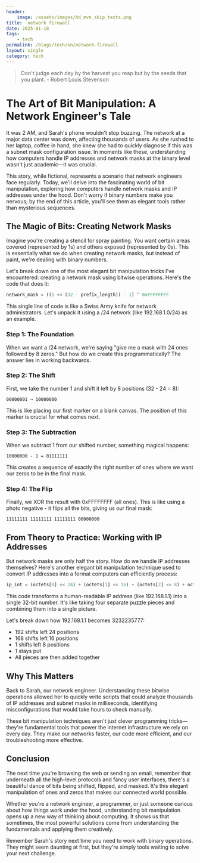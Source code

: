 ```yaml
---
header:
    image: /assets/images/hd_mvn_skip_tests.png
title:  network firewall
date: 2025-01-18
tags:
    - tech
permalink: /blogs/tech/en/network-firewall
layout: single
category: tech
---
```


> Don't judge each day by the harvest you reap but by the seeds that you plant. - Robert Louis Stevenson

# The Art of Bit Manipulation: A Network Engineer's Tale

It was 2 AM, and Sarah's phone wouldn't stop buzzing. The network at a major data center was down, affecting thousands of users. As she rushed to her laptop, coffee in hand, she knew she had to quickly diagnose if this was a subnet mask configuration issue. In moments like these, understanding how computers handle IP addresses and network masks at the binary level wasn't just academic—it was crucial.

This story, while fictional, represents a scenario that network engineers face regularly. Today, we'll delve into the fascinating world of bit manipulation, exploring how computers handle network masks and IP addresses under the hood. Don't worry if binary numbers make you nervous; by the end of this article, you'll see them as elegant tools rather than mysterious sequences.

## The Magic of Bits: Creating Network Masks

Imagine you're creating a stencil for spray painting. You want certain areas covered (represented by 1s) and others exposed (represented by 0s). This is essentially what we do when creating network masks, but instead of paint, we're dealing with binary numbers.

Let's break down one of the most elegant bit manipulation tricks I've encountered: creating a network mask using bitwise operations. Here's the code that does it:

```python
network_mask = ((1 << (32 - prefix_length)) - 1) ^ 0xFFFFFFFF
```

This single line of code is like a Swiss Army knife for network administrators. Let's unpack it using a /24 network (like 192.168.1.0/24) as an example.

### Step 1: The Foundation
When we want a /24 network, we're saying "give me a mask with 24 ones followed by 8 zeros." But how do we create this programmatically? The answer lies in working backwards.

### Step 2: The Shift
First, we take the number 1 and shift it left by 8 positions (32 - 24 = 8):
```
00000001 → 10000000
```

This is like placing our first marker on a blank canvas. The position of this marker is crucial for what comes next.

### Step 3: The Subtraction
When we subtract 1 from our shifted number, something magical happens:
```
10000000 - 1 = 01111111
```

This creates a sequence of exactly the right number of ones where we want our zeros to be in the final mask.

### Step 4: The Flip
Finally, we XOR the result with 0xFFFFFFFF (all ones). This is like using a photo negative - it flips all the bits, giving us our final mask:
```
11111111 11111111 11111111 00000000
```

## From Theory to Practice: Working with IP Addresses

But network masks are only half the story. How do we handle IP addresses themselves? Here's another elegant bit manipulation technique used to convert IP addresses into a format computers can efficiently process:

```python
ip_int = (octets[0] << 24) + (octets[1] << 16) + (octets[2] << 8) + octets[3]
```

This code transforms a human-readable IP address (like 192.168.1.1) into a single 32-bit number. It's like taking four separate puzzle pieces and combining them into a single picture.

Let's break down how 192.168.1.1 becomes 3232235777:
- 192 shifts left 24 positions
- 168 shifts left 16 positions
- 1 shifts left 8 positions
- 1 stays put
- All pieces are then added together

## Why This Matters

Back to Sarah, our network engineer. Understanding these bitwise operations allowed her to quickly write scripts that could analyze thousands of IP addresses and subnet masks in milliseconds, identifying misconfigurations that would take hours to check manually.

These bit manipulation techniques aren't just clever programming tricks—they're fundamental tools that power the internet infrastructure we rely on every day. They make our networks faster, our code more efficient, and our troubleshooting more effective.

## Conclusion

The next time you're browsing the web or sending an email, remember that underneath all the high-level protocols and fancy user interfaces, there's a beautiful dance of bits being shifted, flipped, and masked. It's this elegant manipulation of ones and zeros that makes our connected world possible.

Whether you're a network engineer, a programmer, or just someone curious about how things work under the hood, understanding bit manipulation opens up a new way of thinking about computing. It shows us that sometimes, the most powerful solutions come from understanding the fundamentals and applying them creatively.

Remember Sarah's story next time you need to work with binary operations. They might seem daunting at first, but they're simply tools waiting to solve your next challenge.
